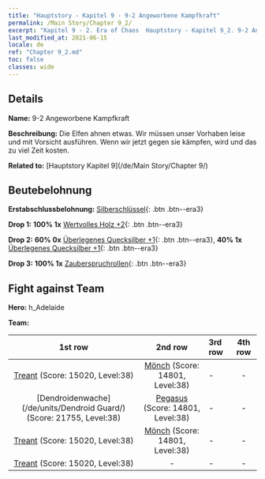 ```yaml
---
title: "Hauptstory - Kapitel 9 - 9-2 Angeworbene Kampfkraft"
permalink: /Main Story/Chapter 9_2/
excerpt: "Kapitel 9 - 2. Era of Chaos  Hauptstory - Kapitel 9_2. 9-2 Angeworbene Kampfkraft"
last_modified_at: 2021-06-15
locale: de
ref: "Chapter 9_2.md"
toc: false
classes: wide
---
```


## Details

 **Name:** 9-2 Angeworbene Kampfkraft

 **Beschreibung:** Die Elfen ahnen etwas. Wir müssen unser Vorhaben leise und mit Vorsicht ausführen. Wenn wir jetzt gegen sie kämpfen, wird und das zu viel Zeit kosten.

 **Related to:** [Hauptstory Kapitel 9](/de/Main Story/Chapter 9/)

## Beutebelohnung

 **Erstabschlussbelohnung:** [Silberschlüssel](/ItemsDE/con_693/){: .btn .btn--era3}

 **Drop 1:** **100% 1x** [Wertvolles Holz +2](/ItemsDE/mat_27/){: .btn .btn--era3}

 **Drop 2:** **60% 0x** [Überlegenes Quecksilber +1](/ItemsDE/mat_21/){: .btn .btn--era3}, **40% 1x** [Überlegenes Quecksilber +1](/ItemsDE/mat_21/){: .btn .btn--era3}

 **Drop 3:** **100% 1x** [Zauberspruchrollen](/ItemsDE/con_694/){: .btn .btn--era3}


## Fight against Team
 **Hero:** h_Adelaide

 **Team:**


  | 1st row | 2nd row | 3rd row | 4th row |
  |:----:|:----:|:----|:----:|
  | [Treant](/de/units/Treant/) (Score: 15020, Level:38)  | [Mönch](/de/units/Monk/) (Score: 14801, Level:38)  | - | - |
  | [Dendroidenwache](/de/units/Dendroid Guard/) (Score: 21755, Level:38)  | [Pegasus](/de/units/Pegasus/) (Score: 14801, Level:38)  | - | - |
  | [Treant](/de/units/Treant/) (Score: 15020, Level:38)  | [Mönch](/de/units/Monk/) (Score: 14801, Level:38)  | - | - |
  | [Treant](/de/units/Treant/) (Score: 15020, Level:38)  | - | - | - |


